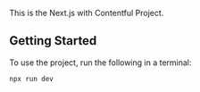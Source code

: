 This is the Next.js with Contentful Project.

## Getting Started

To use the project, run the following in a terminal:

```bash
npx run dev
```